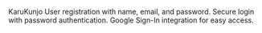 KaruKunjo
User registration with name, email, and password.
Secure login with password authentication.
Google Sign-In integration for easy access.
